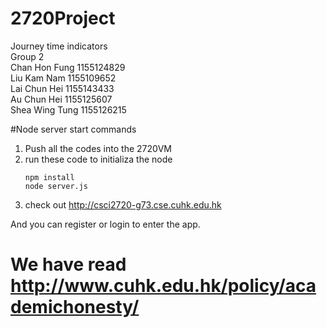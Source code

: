 # 2720Project
Journey time indicators  
Group 2  
Chan Hon Fung  1155124829  
Liu Kam Nam    1155109652  
Lai Chun Hei   1155143433  
Au Chun Hei    1155125607  
Shea Wing Tung 1155126215  

#Node server start commands
1. Push all the codes into the 2720VM
2. run these code to initializa the node
	```
	npm install
	node server.js
	```  
3. check out http://csci2720-g73.cse.cuhk.edu.hk

And you can register or login to enter the app.


# We have read http://www.cuhk.edu.hk/policy/academichonesty/
